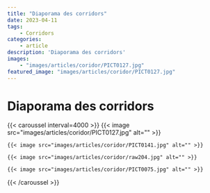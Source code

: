 ```yaml
---
title: "Diaporama des corridors"
date: 2023-04-11
tags: 
    - Corridors
categories:
    - article
description: 'Diaporama des corridors'
images:
    - "images/articles/coridor/PICT0127.jpg"
featured_image: "images/articles/coridor/PICT0127.jpg"
---
```


# Diaporama des corridors 
{{< caroussel interval=4000 >}}
    {{< image src="images/articles/coridor/PICT0127.jpg" alt="" >}} 

    {{< image src="images/articles/coridor/PICT0141.jpg" alt="" >}} 

    {{< image src="images/articles/coridor/raw204.jpg" alt="" >}} 

    {{< image src="images/articles/coridor/PICT0075.jpg" alt="" >}} 
{{< /caroussel >}}